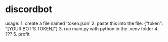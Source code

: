 # discordbot
usage:
    1. create a file named 'token.json'
    2. paste this into the file: {"token": "[YOUR BOT'S TOKEN]"}
    3. run main.py with python in the .venv folder
    4. ???
    5. profit
